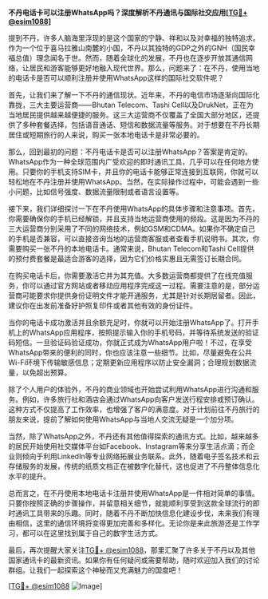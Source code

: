 **不丹电话卡可以注册WhatsApp吗？深度解析不丹通讯与国际社交应用[[TG💪+ @esim1088](https://t.me/s/esim1088)]**

提到不丹，许多人脑海里浮现的是这个国家的宁静、祥和以及对幸福的独特追求。作为一个位于喜马拉雅山南麓的小国，不丹以其独特的GDP之外的GNH（国民幸福总值）理念闻名于世。然而，随着全球化的发展，不丹也在逐步开放其通信网络，让居民和游客能够更好地融入现代世界。那么，问题来了：在不丹，使用当地的电话卡是否可以顺利注册并使用WhatsApp这样的国际社交软件呢？

首先，让我们来了解一下不丹的通信现状。近年来，不丹的电信市场逐渐向国际化靠拢，三大主要运营商——Bhutan Telecom、Tashi Cell以及DrukNet，正在为当地居民提供越来越便捷的服务。这三大运营商不仅覆盖了全国大部分地区，还提供了多种套餐选择，包括语音通话、短信和数据流量等服务。对于想要在不丹长期居住或短期旅行的人来说，购买一张本地电话卡是非常必要的。

那么，回到最初的问题：不丹电话卡是否可以注册WhatsApp？答案是肯定的。WhatsApp作为一种全球范围内广受欢迎的即时通讯工具，几乎可以在任何地方使用。只要你的手机支持SIM卡，并且你的电话卡能够正常连接到互联网，你就可以轻松地在不丹注册并使用WhatsApp。当然，在实际操作过程中，可能会遇到一些小问题，比如信号强度、数据流量限制或者语言设置等。

接下来，我们详细探讨一下在不丹使用WhatsApp的具体步骤和注意事项。首先，你需要确保你的手机已经解锁，并且支持当地运营商使用的频段。这是因为不丹的三大运营商分别采用了不同的网络技术，例如GSM和CDMA。如果你不确定自己的手机是否兼容，可以直接咨询当地的运营商客服或者查看手机说明书。其次，你需要购买一张不丹的本地电话卡。通常来说，Bhutan Telecom和Tashi Cell提供的预付费套餐是最适合游客的选择，因为它们价格实惠且无需签订长期合同。

在购买电话卡后，你需要激活它并为其充值。大多数运营商都提供了在线充值服务，你可以通过官方网站或者移动应用程序完成这一过程。需要注意的是，部分运营商可能要求你提供身份证明文件才能开通服务，尤其是针对长期居留者。因此，建议你在出发前准备好护照复印件或者其他有效的身份证件。

当你的电话卡成功激活并且余额充足时，你就可以开始注册WhatsApp了。打开手机上的WhatsApp应用程序，按照提示输入你的手机号码，并等待系统发送的验证码短信。一旦验证码验证成功，你就正式成为WhatsApp用户啦！不过，在享受WhatsApp带来的便利的同时，你也应该注意一些细节。比如，尽量避免在公共Wi-Fi环境下传输敏感信息；定期更新应用程序以防止安全漏洞；合理规划数据流量，以免超出预算。

除了个人用户的体验外，不丹的商业领域也开始尝试利用WhatsApp进行沟通和服务。例如，许多旅行社和酒店会通过WhatsApp向客户发送行程安排或预订确认。这种方式不仅提高了工作效率，也增强了客户的满意度。对于计划前往不丹旅行的朋友来说，提前了解如何使用WhatsApp与当地人交流无疑是一个加分项。

当然，除了WhatsApp之外，不丹还有其他值得探索的通讯方式。比如，越来越多的居民开始使用社交媒体平台如Facebook、Instagram等来分享生活点滴；而企业则倾向于利用LinkedIn等专业网络拓展业务联系。此外，随着电子签名技术和云存储服务的发展，传统的纸质文档正在被数字化替代，这也促进了不丹整体信息化水平的提升。

总而言之，在不丹使用本地电话卡注册并使用WhatsApp是一件相对简单的事情。只要你按照正确的步骤操作，并留意相关细节，就能顺利享受到这款全球流行的即时通讯工具带来的乐趣。同时，随着不丹不断加快信息化建设步伐，未来我们有理由相信，这里的通信环境将变得更加完善和多样化。无论你是来此旅游还是工作学习，都可以在这里找到属于自己的数字生活方式。

最后，再次提醒大家关注[TG💪+ @esim1088](https://t.me/s/esim1088)，那里汇聚了许多关于不丹以及其他国家通讯卡的最新资讯。如果你有任何疑问或需要帮助，随时欢迎加入我们的讨论群组。让我们一起探索这个神秘而又充满魅力的国度吧！

[[TG💪+ @esim1088](https://t.me/s/esim1088) ![Image](https://i.postimg.cc/4NQfJmqS/Snipaste-2025-05-13-00-14-12.png)]